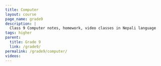 ```yaml
---
title: Computer
layout: course
page_name: grade9
description: |
  Class 9 Computer notes, homework, video classes in Nepali language
tags: higher
parent:
  title: Grade 9
  link: /grade9/
permalink: /grade9/computer/
videos:
---
```

